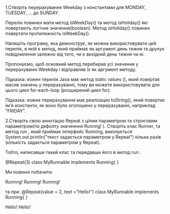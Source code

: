 1.Створіть перерахування Weekday з константами для MONDAY, TUESDAY, ... до SUNDAY.


Перелік повинен мати метод isWeekDay() та метод isHoliday() які повертають логічне значення(boolean).
Метод isHoliday() повинен повертати протилежність isWeekDay().


Напишіть програму, яка демонструє, як можна використовувати цей перелік, в якій є метод, який приймає як аргумент день тижня та друкує повідомлення залежно від того, чи є вихідний день тижня чи ні.


Пропонуємо, щоб основний метод перебирав усі значення у перерахуванні Weekday і відправляв їх як аргумент методу.



Підказка: кожен перелік Java має метод static values ​​(), який повертає масив значень у перерахуванні, тому ви можете використовувати для цього цикл for-each-loop (розширений цикл for).


Підказка: кожне перерахування має реалізацію toString(), який повертає ім'я константи, як воно було оголошено у перерахуванні, наприклад "FRIDAY".




2.Створіть свою аннотацію Repeat з цілим параметром та стрінговим параметром(по дефолту значенння Runnng! ).
Створіть клас Runner, та метод run , який приймає інтерфейс Running, виконується System.out.println("текст задається параметром у Repeat")  кілька разів (кількість задається параметром у Repeat).

Тобто, написавши такий клас та передавши його в метод run  :

@Repeat(3)
class MyRunnable implements Running{
}

Ми повинні побачити:

Runnng!
Runnng!
Runnng!

та при:
@Repeat(value = 2, text ="Hello!")
class MyRunnable implements Running{
}

Hello!
Hello!
